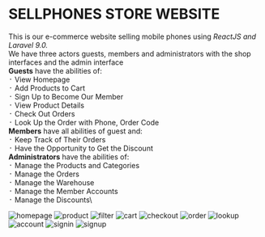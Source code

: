 <!-- # sellphones -->
#  SELLPHONES STORE WEBSITE
This is our e-commerce website selling mobile phones using <i>ReactJS and Laravel 9.0.</i>\
We have three actors guests, members and administrators with the shop interfaces and the admin interface\
<b>Guests</b> have the abilities of: \
    ᛫ View Homepage\
    ᛫ Add Products to Cart\
    ᛫ Sign Up to Become Our Member\
    ᛫ View Product Details\
    ᛫ Check Out Orders\
    ᛫ Look Up the Order with Phone, Order Code\
<b>Members</b> have all abilities of guest and:\
    ᛫ Keep Track of Their Orders\
    ᛫ Have the Opportunity to Get the Discount\
<b>Administrators</b> have the abilities of:\
    ᛫ Manage the Products and Categories\
    ᛫ Manage the Orders\
    ᛫ Manage the Warehouse\
    ᛫ Manage the Member Accounts\
    ᛫ Manage the Discounts\

![homepage](/FrontEnd/public/pictures/1_homepage.png)
![product](/FrontEnd/public/pictures/2_product.png)
![filter](/FrontEnd/public/pictures/3_filter.png)
![cart](/FrontEnd/public/pictures/4_cart.png)
![checkout](/FrontEnd/public/pictures/5_checkout.png)
![order](/FrontEnd/public/pictures/6_order.png)
![lookup](/FrontEnd/public/pictures/7_lookup.png)
![account](/FrontEnd/public/pictures/8_account.png)
![signin](/FrontEnd/public/pictures/9_signin.png)
![signup](/FrontEnd/public/pictures/10_signup.png)


